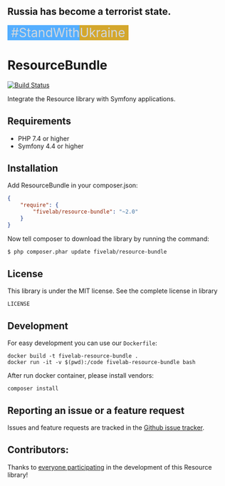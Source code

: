 ## Russia has become a terrorist state.

<div style="font-size: 2em; color: #d0d7de;">
    <span style="background-color: #54aeff">&nbsp;#StandWith</span><span style="background-color: #d4a72c">Ukraine&nbsp;</span>
</div>


ResourceBundle
===============

[![Build Status](https://github.com/FiveLab/ResourceBundle/workflows/Testing/badge.svg?branch=master)](https://github.com/FiveLab/ResourceBundle/actions)

Integrate the Resource library with Symfony applications.

Requirements
------------

* PHP 7.4 or higher
* Symfony 4.4 or higher

Installation
------------

Add ResourceBundle in your composer.json:

````json
{
    "require": {
        "fivelab/resource-bundle": "~2.0"
    }
}
````

Now tell composer to download the library by running the command:

```bash
$ php composer.phar update fivelab/resource-bundle
```

License
-------

This library is under the MIT license. See the complete license in library

```
LICENSE
```

Development
-----------

For easy development you can use our `Dockerfile`:

```shell script
docker build -t fivelab-resource-bundle .
docker run -it -v $(pwd):/code fivelab-resource-bundle bash
```

After run docker container, please install vendors:

```shell script
composer install
```

Reporting an issue or a feature request
---------------------------------------

Issues and feature requests are tracked in the [Github issue tracker](https://github.com/FiveLab/ResourceBundle/issues).

Contributors:
-------------

Thanks to [everyone participating](https://github.com/FiveLab/ResourceBundle/graphs/contributors) in the development of this Resource library!
